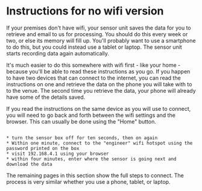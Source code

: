 # Instructions for no wifi version

If your premises don't have wifi, your sensor unit saves the data for you to retrieve and email to us for processing.  You should do this every week or two, or else its memory will fill up.  You'll probably want to use a smartphone to do this, but you could instead use a tablet or laptop. The sensor unit starts recording data again automatically.

It's much easier to do this somewhere with wifi first - like your home - because you'll be able to read these instructions as you go.  If you happen to have two devices that can connect to the internet, you can read the instructions on one and retrieve the data on the phone you will take with to to the venue.  The second time you retrieve the data, your phone will already have some of the details saved.

If you read the instructions on the same device as you will use to connect, you will need to go back and forth between the wifi settings and the browser.  This can usually be done using the "Home" button.

```{admonition} Overview

* turn the sensor box off for ten seconds, then on again  
* Within one minute, connect to the "engineer" wifi hotspot using the password printed on the box
* visit 192.168.4.1 using your browser 
* within four minutes, enter where the sensor is going next and download the data

```

<!-- too confusing at this point - someone is bound to click on it thinking it will work.
 *  <a href="192.168.4.1" target="_blank">New Tab for 192.168.4.1</a>
-->

The remaining pages in this section show the full steps to connect.  The process is very similar whether you use a phone, tablet, or laptop.